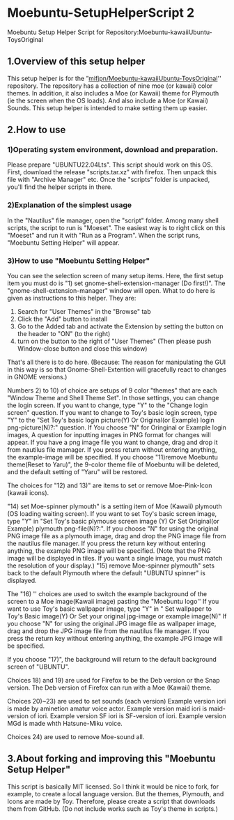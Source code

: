 # Moebuntu-SetupHelperScript 2
Moebuntu Setup Helper Script for Repository:Moebuntu-kawaiiUbuntu-ToysOriginal
## 1.Overview of this setup helper
This setup helper is for the ”[mifjpn/Moebuntu-kawaiiUbuntu-ToysOriginal](https://github.com/mifjpn/Moebuntu-kawaiiUbuntu-ToysOriginal)'' repository.
The repository has a collection of nine moe (or kawaii) color themes.
In addition, it also includes a Moe (or Kawaii) theme for Plymouth (ie the screen when the OS loads).
And also include a Moe (or Kawaii) Sounds.
This setup helper is intended to make setting them up easier.

## 2.How to use
### 1)Operating system environment, download and preparation.
Please prepare "UBUNTU22.04Lts".
This script should work on this OS.
First, download the release "scripts.tar.xz" with firefox.
Then unpack this file with "Archive Manager" etc.
Once the "scripts" folder is unpacked, you'll find the helper scripts in there.
### 2)Explanation of the simplest usage
In the "Nautilus" file manager, open the "script" folder.
Among many shell scripts, the script to run is "Moeset".
The easiest way is to right click on this "Moeset" and run it with "Run as a Program".
When the script runs, "Moebuntu Setting Helper" will appear.
### 3)How to use "Moebuntu Setting Helper"
You can see the selection screen of many setup items.
Here, the first setup item you must do is "1) set gnome-shell-extension-manager (Do first!)".
The "gnome-shell-extension-manager" window will open. What to do here is given as instructions to this helper. They are:

1. Search for "User Themes" in the "Browse" tab
2. Click the "Add" button to install
3. Go to the Added tab and activate the Extension by setting the button on the header to "ON" (to the right)
4. turn on the button to the right of "User Themes"
(Then please push Window-close button and close this window)

That's all there is to do here.
 (Because: The reason for manipulating the GUI in this way is so that Gnome-Shell-Extention will gracefully react to changes in GNOME versions.)
 
Numbers 2) to 10) of choice are setups of 9 color "themes" that are each "Window Theme and Shell Theme Set".
In those settings, you can change the login screen.
If you want to change, type "Y" to the "Change login screen" question.
If you want to change to Toy's basic login screen, type "Y" to the "Set Toy's basic login picture(Y)
 Or Original(or Example) login png-picture(N)?:" question.
If You choose "N" for Oringinal or Example login images,
A question for inputting images in PNG format for changes will appear.
If you have a png image file you want to change, drag and drop it from nautilus file mamager. If you press return without entering anything, the example-image will be specified.
If you choose "11)remove Moebuntu theme(Reset to Yaru)", the 9-color theme file of Moebuntu will be deleted, and the default setting of "Yaru" will be restored.

The choices for "12) and 13)" are items to set or remove Moe-Pink-Icon (kawaii icons).

"14) set Moe-spinner plymouth" is a setting item of Moe (Kawaii) plymouth (OS loading waiting screen).
If you want to set Toy's basic screen image, type "Y" in "Set Toy's basic plymouse screen image (Y)
Or Set Original(or Example) plymouth png-file(N)?:". 
If you choose "N" for using the original PNG image file as a plymouth image, drag and drop the PNG image file from the nautilus file manager.
If you press the return key without entering anything, the example PNG image will be specified.
(Note that the PNG image will be displayed in tiles. If you want a single image, you must match the resolution of your display.)
"15) remove Moe-spinner plymouth" sets back to the default Plymouth where the default "UBUNTU spinner" is displayed.

The "16) '' choices are used to switch the example background of the screen to a Moe image(Kawaii image)  pasting the "Moebuntu logo''
If you want to use Toy's basic wallpaper image, type "Y" in " Set wallpaper to Toy's Basic image(Y)
 Or Set your original jpg-image or example image(N)"
If you choose "N" for using the original JPG image file as wallpaper image, drag and drop the JPG image file from the nautilus file manager.
If you press the return key without entering anything, the example JPG image will be specified.

If you choose "17)", the background will return to the default background screen of "UBUNTU".

Choices 18) and 19) are used for Firefox to be the Deb version or the Snap version. The Deb version of Firefox can run with a Moe (Kawaii) theme.

Choices 20)~23) are used to set sounds (each version)
 Example version iori is made by aminetion amatur voice actor.
 Example version maid iori is maid-version of iori.
 Example version SF iori is SF-version of iori.
 Example version MGd is made whth Hatsune-Miku voice.
 
Choices 24) are used to remove Moe-sound all.

## 3.About forking and improving this "Moebuntu Setup Helper"
This script is basically MIT licensed. So I think it would be nice to fork, for example, to create a local language version.
But the themes, Plymouth, and Icons are made by Toy.
Therefore, please create a script that downloads them from GitHub. (Do not include works such as Toy's theme in scripts.)
